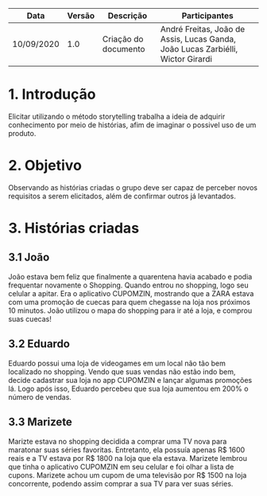 | Data       | Versão | Descrição                                          | Participantes                                                                   |
| ---------- | ------ | -------------------------------------------------- | ------------------------------------------------------------------------------- |
| 10/09/2020 | 1.0    | Criação do documento | André Freitas, João de Assis, Lucas Ganda, João Lucas Zarbiélli, Wictor Girardi |


# 1. Introdução
Elicitar utilizando o método storytelling trabalha a ideia de adquirir conhecimento por meio de histórias, afim de imaginar o possivel uso de um produto.

# 2. Objetivo
Observando as histórias criadas o grupo deve ser capaz de perceber novos requisitos a serem elicitados, além de confirmar outros já levantados.

# 3. Histórias criadas

## 3.1 João
João estava bem feliz que finalmente a quarentena havia acabado e podia frequentar novamente o Shopping. Quando entrou no shopping, logo seu celular a apitar. Era o aplicativo CUPOMZIN, mostrando que a ZARA estava com uma promoção de cuecas para quem chegasse na loja nos próximos 10 minutos.
João utilizou o mapa do shopping para ir até a loja, e comprou suas cuecas!

## 3.2 Eduardo
Eduardo possui uma loja de videogames em um local não tão bem localizado no shopping. Vendo que suas vendas não estão indo bem, decide cadastrar sua loja no app CUPOMZIN e lançar algumas promoções lá.
Logo após isso, Eduardo percebeu que sua loja aumentou em 200% o número de vendas. 

## 3.3 Marizete
Marizte estava no shopping decidida a comprar uma TV nova para maratonar suas séries favoritas. Entretanto, ela possuía apenas R$ 1600 reais e a TV estava por R$ 1800 na loja que ela estava. Marizete lembrou que tinha o aplicativo CUPOMZIN em seu celular e foi olhar a lista de cupons. Marizete achou um cupom de uma televisão por R$ 1500 na loja concorrente, podendo assim comprar a sua TV para ver suas séries.
